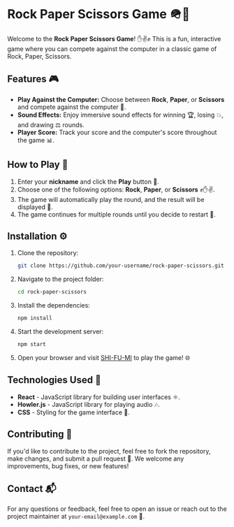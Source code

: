 # Rock Paper Scissors Game 🪖📝

Welcome to the **Rock Paper Scissors Game**! ✋✌️✊ This is a fun, interactive game where you can compete against the computer in a classic game of Rock, Paper, Scissors.

## Features 🎮

- **Play Against the Computer:** Choose between **Rock**, **Paper**, or **Scissors** and compete against the computer 🤖.
- **Sound Effects:** Enjoy immersive sound effects for winning 🏆, losing 💥, and drawing ⚖️ rounds.
- **Player Score:** Track your score and the computer's score throughout the game 📊.

## How to Play 🎲

1. Enter your **nickname** and click the **Play** button 🎯.
2. Choose one of the following options: **Rock**, **Paper**, or **Scissors** ✊✋✌️.
3. The game will automatically play the round, and the result will be displayed 📜.
4. The game continues for multiple rounds until you decide to restart 🔄.

## Installation ⚙️

1. Clone the repository:

   ```bash
   git clone https://github.com/your-username/rock-paper-scissors.git
   ```

2. Navigate to the project folder:

   ```bash
   cd rock-paper-scissors
   ```

3. Install the dependencies:

   ```bash
   npm install
   ```

4. Start the development server:

   ```bash
   npm start
   ```

5. Open your browser and visit [SHI-FU-MI]((https://shi-fu-mi-phi.vercel.app/)) to play the game! 🌐

## Technologies Used 🔧

- **React** - JavaScript library for building user interfaces ⚛️.
- **Howler.js** - JavaScript library for playing audio 🎶.
- **CSS** - Styling for the game interface 🎨.

## Contributing 🤝

If you'd like to contribute to the project, feel free to fork the repository, make changes, and submit a pull request 🔀. We welcome any improvements, bug fixes, or new features!

## Contact 📬

For any questions or feedback, feel free to open an issue or reach out to the project maintainer at `your-email@example.com` 📧.

